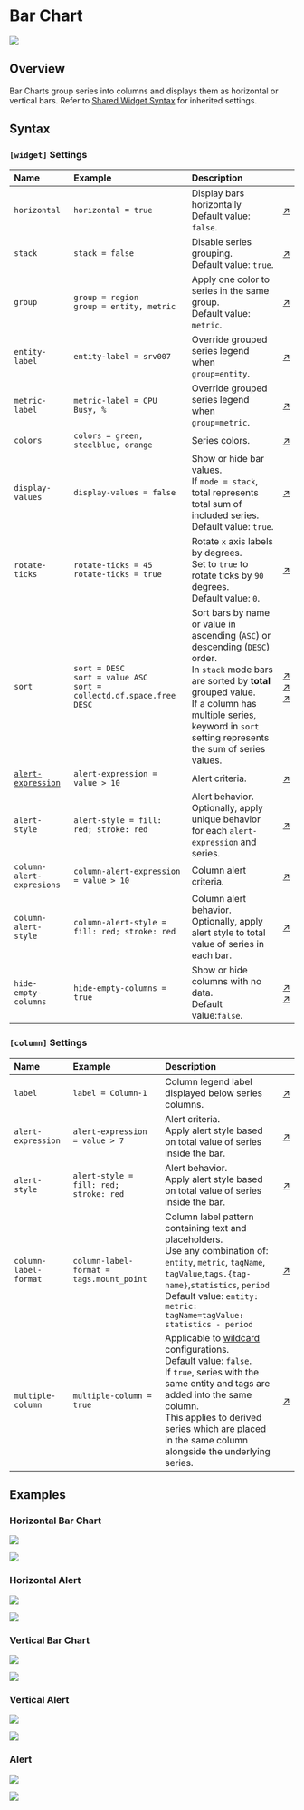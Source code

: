 # Bar Chart

![](./images/bar-chart.png)

## Overview

Bar Charts group series into columns and displays them as horizontal or vertical bars. Refer to [Shared Widget Syntax](../shared/README.md) for inherited settings.

## Syntax

### `[widget]` Settings

Name | Example | Description | &nbsp;
:--|:--|:--|:--
`horizontal` | `horizontal = true` | Display bars horizontally<br>Default value: `false`. | [↗](https://apps.axibase.com/chartlab/8fe65e1b/2/)
`stack` | `stack = false` | Disable series grouping.<br>Default value: `true`. | [↗](https://apps.axibase.com/chartlab/8fe65e1b/8/)
`group`|`group = region`<br>`group = entity, metric`|Apply one color to series in the same group.<br>Default value: `metric`.|[↗](https://apps.axibase.com/chartlab/e56f5bbc)
`entity-label`|`entity-label = srv007`|Override grouped series legend when `group=entity`.|[↗](https://apps.axibase.com/chartlab/8fe65e1b/21/)
`metric-label`|`metric-label = CPU Busy, %`|Override grouped series legend when `group=metric`.|[↗](https://apps.axibase.com/chartlab/8fe65e1b/22/)
`colors`|`colors = green, steelblue, orange`|Series colors.|[↗](https://apps.axibase.com/chartlab/8fe65e1b/13/)
`display-values`|`display-values = false`|Show or hide bar values.<br>If `mode = stack`, total represents total sum of included series.<br>Default value: `true`.|[↗](https://apps.axibase.com/chartlab/8fe65e1b/36/)
`rotate-ticks`|`rotate-ticks = 45`<br>`rotate-ticks = true`|Rotate `x` axis labels by degrees.<br>Set to `true` to rotate ticks by `90` degrees.<br>Default value: `0`.|[↗](https://apps.axibase.com/chartlab/8fe65e1b/29/)
`sort`|`sort = DESC`<br>`sort = value ASC`<br>`sort = collectd.df.space.free DESC`|Sort bars by name or value in ascending (`ASC`) or descending (`DESC`) order.<br>In `stack` mode bars are sorted by **total** grouped value.<br>If a column has multiple series, keyword in `sort` setting represents the sum of series values.|[↗](https://apps.axibase.com/chartlab/4642b100)<br>[↗](https://apps.axibase.com/chartlab/4204e221/4)<br>[↗](https://apps.axibase.com/chartlab/76ebf83b/5)
[`alert-expression`](../../syntax/alert-expression.md)|`alert-expression = value > 10`|Alert criteria.|[↗](https://apps.axibase.com/chartlab/8fe65e1b/20/)
`alert-style` | `alert-style = fill: red; stroke: red` | Alert behavior.<br>Optionally, apply unique behavior for each `alert-expression` and series.| [↗](https://apps.axibase.com/chartlab/8fe65e1b/20/)
`column-alert-expresions`|`column-alert-expression = value > 10`|Column alert criteria.|[↗](https://apps.axibase.com/chartlab/8fe65e1b/17/)
`column-alert-style` | `column-alert-style = fill: red; stroke: red` | Column alert behavior.<br>Optionally, apply alert style to total value of series in each bar. | [↗](https://apps.axibase.com/chartlab/8fe65e1b/17/)
`hide-empty-columns`|`hide-empty-columns = true`|Show or hide columns with no data.<br>Default value:`false`.|[↗](https://apps.axibase.com/chartlab/e4603a5f)<br>[↗](https://apps.axibase.com/chartlab/377091ff)

### `[column]` Settings

Name | Example | Description | &nbsp;
:--|:--|:--|:--
`label`|`label = Column-1`|Column legend label displayed below series columns.|[↗](https://apps.axibase.com/chartlab/8fe65e1b/3/)
`alert-expression`|`alert-expression = value > 7`|Alert criteria.<br>Apply alert style based on total value of series inside the bar.|[↗](https://apps.axibase.com/chartlab/8fe65e1b/16/)
`alert-style` | `alert-style = fill: red; stroke: red` | Alert behavior.<br>Apply alert style based on total value of series inside the bar.| [↗](https://apps.axibase.com/chartlab/8fe65e1b/16/)
`column-label-format`|`column-label-format = tags.mount_point`|Column label pattern containing text and placeholders.<br>Use any combination of: `entity`, `metric`, `tagName`, `tagValue`,`tags.{tag-name}`,`statistics`, `period`<br>Default value: `entity: metric: tagName=tagValue: statistics - period`|[↗](https://apps.axibase.com/chartlab/8bc74658/2/)
`multiple-column`|`multiple-column = true`|Applicable to [wildcard](../../syntax/wildcards.md) configurations.<br>Default value: `false`.<br>If `true`, series with the same entity and tags are added into the same column.<br>This applies to derived series which are placed in the same column alongside the underlying series.|[↗](https://apps.axibase.com/chartlab/6e37edc8/2/)

## Examples

### Horizontal Bar Chart

![](./images/hor-bar.png)

[![](./images/button.png)](https://apps.axibase.com/chartlab/cb231db8/#fullscreen)

### Horizontal Alert

![](./images/horizontal-alert.png)

[![](./images/button.png)](https://apps.axibase.com/chartlab/63c825ca)

### Vertical Bar Chart

![](./images/vertical-bar-chart.png)

[![](./images/button.png)](https://apps.axibase.com/chartlab/8fe65e1b)

### Vertical Alert

![](./images/bar-column-alert.png)

[![](./images/button.png)](https://apps.axibase.com/chartlab/8fe65e1b/17/)

### Alert

![](./images/bar-alert.png)

[![](./images/button.png)](https://apps.axibase.com/chartlab/8fe65e1b/11/)

